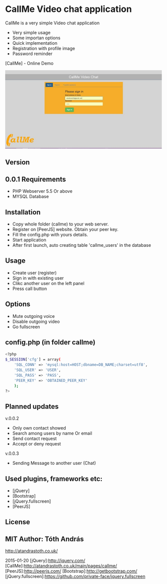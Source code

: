 CallMe Video chat application
============================

CallMe is a very simple Video chat application

  - Very simple usage
  - Some importan options
  - Quick implementation
  - Registration with profile image
  - Password reminder


[CallMe] - Online Demo 

<img src = "Capture.JPG"/>

Version
----
0.0.1
Requirements
----
- PHP Webserver 5.5 Or above
- MYSQL Database

Installation
----
- Copy whole folder (callme) to your web server.
- Register on [PeerJS] website. Obtain your peer key.
- Fill the config.php with yours details.
- Start application
- After first launch, auto creating table 'callme_users' in the database

Usage
----
- Create user (register) 
- Sign in with existing user
- Clikc another user on the left panel
- Press call button

Options
----
- Mute outgoing voice
- Disable outgoing video
- Go fullscreen

config.php (in folder callme)
--------------
```sh
<?php
$_SESSION['cfg'] = array(
	'SQL_CONN' => 'mysql:host=HOST;dbname=DB_NAME;charset=utf8', 
	'SQL_USER' => 'USER', 
	'SQL_PASS' => 'PASS',
	'PEER_KEY' => 'OBTAINED_PEER_KEY'
	);
?>
```
Planned updates
----
v.0.0.2
- Only own contact showed
- Search among users by name Or email
- Send contact request
- Accept or deny request
 
v.0.0.3
- Sending Message to another user (Chat)

Used plugins, frameworks etc:
----
- [jQuery]
- [Bootstrap]
- [jQuery.fullscreen]
- [PeerJS]

License
----
MIT
Author: Tóth András
---
http://atandrastoth.co.uk/

2015-01-20
[jQuery]:http://jquery.com/
[CallMe]:http://atandrastoth.co.uk/main/pages/callme/
[PeerJS]:http://peerjs.com/
[Bootstrap]:http://getbootstrap.com/
[jQuery.fullscreen]:https://github.com/private-face/jquery.fullscreen
